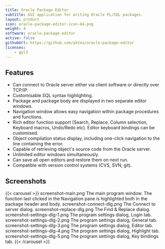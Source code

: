 ```yaml
---
title: Oracle Package Editor
subtitle: GUI application for writing Oracle PL/SQL packages.
layout: product
icon: oracle-package-editor-icon-64.png
weight: 4
software: oracle-package-editor
active: false
githubUrl: https://github.com/yktoo/oracle-package-editor
licenses:
    - gpl3
---
```


## Features

* Can connect to Oracle server either via client software or directly over TCP/IP.
* Customisable SQL syntax highlighting.
* Package and package body are displayed in two separate editor windows.
* Navigation window allows easy navigation within package procedures and functions.
* Rich editor function support (Search, Replace, Column selection, Keyboard macros, Undo/Redo etc). Editor keyboard bindings can be customised.
* Object compilation status display, including one-click navigation to the line containing the error.
* Capable of retrieving object's source code from the Oracle server.
* Unlimited editor windows simultaneously.
* Can save all open editors and restore them on next run.
* Compatible with version control systems (CVS, SVN, git).

## Screenshots

{{< carousel >}}
    screenshot-main.png           The main program window. The function last clicked in the Navigation pane is highlighted both in the package header and body.
    screenshot-connect-dlg.png    The Connect to server dialog.
    screenshot-replace-dlg.png    The Find & Replace dialog.
    screenshot-settings-dlg-1.png The program settings dialog, Login tab.
    screenshot-settings-dlg-2.png The program settings dialog, General tab.
    screenshot-settings-dlg-3.png The program settings dialog, Editor tab.
    screenshot-settings-dlg-4.png The program settings dialog, Highlight tab.
    screenshot-settings-dlg-5.png The program settings dialog, Key bindings tab.
{{< /carousel >}}
